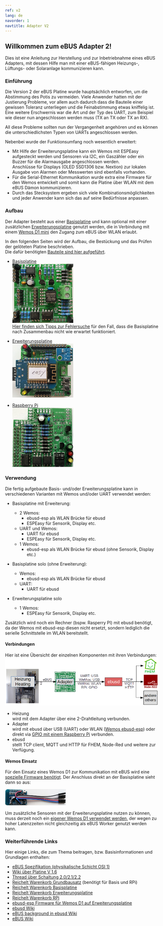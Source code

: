 ```yaml
---
ref: v2
lang: de
navorder: 1
navtitle: Adapter V2
---
```

## Willkommen zum eBUS Adapter 2!

Dies ist eine Anleitung zur Herstellung und zur Inbetriebnahme eines eBUS Adapters, mit dessen Hilfe man mit einer eBUS-fähigen Heizungs-, Lüftungs- oder Solaranlage kommunizieren kann.


### Einführung

Die Version 2 der eBUS Platine wurde hauptsächlich entworfen, um die Abstimmung des Potis zu vermeiden.
Viele Anwender hatten mit der Justierung Probleme, vor allem auch dadurch dass die Bauteile einer gewissen Toleranz unterliegen und die Feinabstimmung etwas kniffelig ist.
Eine weitere Erschwernis war die Art und der Typ des UART, zum Beispiel wie dieser nun angeschlossen werden muss (TX an TX oder TX an RX).

All diese Probleme sollten nun der Vergangenheit angehören und es können die unterschiedlichsten Typen von UARTs angeschlossen werden.

Nebenbei wurde der Funktionsumfang noch wesentlich erweitert:

* Mit Hilfe der Erweiterungsplatine kann ein Wemos mit ESPEasy aufgesteckt werden und Sensoren via I2C, ein Gaszähler oder ein Buzzer für die Alarmausgabe angeschlossen werden.  
  Anschlüsse für Displays (OLED SSD1306 bzw. Nextion) zur lokalen Ausgabe von Alarmen oder Messwerten sind ebenfalls vorhanden.
* Für die Serial-Ethernet Kommunikation wurde extra eine Firmware für den Wemos entwickelt und somit kann die Platine über WLAN mit dem eBUS Dämon kommunizieren.
* Durch das Stecksystem ergeben sich viele Kombinationsmöglichkeiten und jeder Anwender kann sich das auf seine Bedürfnisse anpassen.


### Aufbau

Der Adapter besteht aus einer [Basisplatine](base) und kann optional mit einer zusätzlichen [Erweiterungsplatine](extension) genutzt werden, die in Verbindung mit einem [Wemos D1 mini](https://wiki.wemos.cc/products:d1:d1_mini) den Zugang zum eBUS über WLAN erlaubt.

In den folgenden Seiten wird der Aufbau, die Bestückung und das Prüfen der gelöteten Platine beschrieben.  
Die dafür benötigten [Bauteile sind hier aufgeführt](partlist).

* [Basisplatine](base)  
  [<img src="img/base-final-v21.jpg" width="200" alt="base" title="Basisplatine">](base)  
  [Hier finden sich Tipps zur Fehlersuche](diagnostics) für den Fall, dass die Basisplatine nach Zusammenbau nicht wie erwartet funktioniert.

* [Erweiterungsplatine](extension)  
  [<img src="img/exten-final-v21.jpg" width="200" alt="extension" title="Erweiterungsplatine">](extension)

* [Raspberry Pi](raspberrypi)  
  [<img src="img/rpi-final-v22.jpg" width="200" alt="rpi" title="Raspberry Pi Platine">](raspberrypi)


### Verwendung

Die fertig aufgebaute Basis- und/oder Erweiterungsplatine kann in verschiedenen Varianten mit Wemos und/oder UART verwendet werden:

* Basisplatine mit Erweiterung:  
  * 2 Wemos:  
    * ebusd-esp als WLAN Brücke für ebusd
    * ESPEasy für Sensorik, Display etc.
  * UART und Wemos:  
    * UART für ebusd
    * ESPEasy für Sensorik, Display etc.
  * 1 Wemos:  
    * ebusd-esp als WLAN Brücke für ebusd (ohne Sensorik, Display etc.)

* Basisplatine solo (ohne Erweiterung):  
  * Wemos:  
    * ebusd-esp als WLAN Brücke für ebusd
  * UART:  
    * UART für ebusd

* Erweiterungsplatine solo
  * 1 Wemos:  
    * ESPEasy für Sensorik, Display etc.

Zusätzlich wird noch ein Rechner (bspw. Rasperry PI) mit ebusd benötigt, da der Wemos mit ebusd-esp diesen nicht ersetzt, sondern lediglich die serielle Schnittstelle im WLAN bereitstellt.

#### Verbindungen

Hier ist eine Übersicht der einzelnen Komponenten mit ihren Verbindungen:
[<img src="img/schema.png" width="600" alt="schema" title="Verbindungsschema">](img/schema.png)

* Heizung  
  wird mit dem Adapter über eine 2-Drahtleitung verbunden.
* Adapter  
  wird mit ebusd über USB (UART) oder WLAN ([Wemos ebusd-esp](wemosebus)) oder direkt via [GPIO mit einem Raspberry Pi](raspberrypi) verbunden.
* ebusd  
  stellt TCP client, MQTT und HTTP für FHEM, Node-Red und weitere zur Verfügung.


#### Wemos Einsatz

Für den Einsatz eines Wemos D1 zur Kommunikation mit eBUS wird eine [spezielle Firmware benötigt](wemosebus). Der Anschluss direkt an der Basisplatine sieht dann so aus:

[<img src="img/wemos-wiring-v21.jpg" width="200" alt="Wemos D1 Verdrahtung" title="Wemos D1 Verdrahtung v2.1">](img/wemos-wiring-v21.jpg)

Um zusätzliche Sensoren mit der Erweiterungsplatine nutzen zu können, muss derzeit noch ein [eigener Wemos D1 verwendet werden](wemossensors),
der wegen zu hoher Latenzzeiten nicht gleichzeitig als eBUS Worker genutzt werden kann.


### Weiterführende Links

Hier einige Links, die zum Thema beitragen, bzw. Basisinformationen und Grundlagen enthalten:

* [eBUS Spezifikation (physikalische Schicht OSI 1)](../Spec_Prot_12_V1_3_1.pdf)
* [Wiki über Platine V 1.6](https://wiki.fhem.de/wiki/eBUS)
* [Thread über Schaltung 2.0/2.1/2.2](https://forum.fhem.de/index.php/topic,75878.0.html)
* [Reichelt Warenkorb Grundbausatz](https://www.reichelt.de/my/1518848) (benötigt für Basis und RPi)
* [Reichelt Warenkorb Basisplatine](https://www.reichelt.de/my/1518853)
* [Reichelt Warenkorb Erweiterungsplatine](https://www.reichelt.de/my/1518854)
* [Reichelt Warenkorb RPi](https://www.reichelt.de/my/1518862)
* [ebusd-esp Firmware für Wemos D1 auf Erweiterungsplatine](https://github.com/john30/ebusd-esp)
* [ebusd Wiki](https://github.com/john30/ebusd/wiki)
* [eBUS background in ebusd Wiki](https://github.com/john30/ebusd/wiki/eBUS-background)
* [eBUS Wiki](http://ebus-wiki.org)
